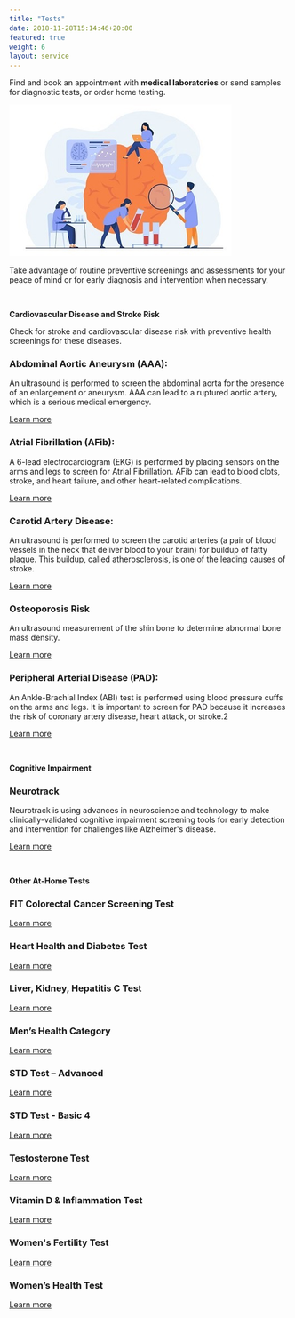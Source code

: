 ```yaml
---
title: "Tests"
date: 2018-11-28T15:14:46+20:00 
featured: true
weight: 6
layout: service
---
```


Find and book an appointment with **medical laboratories** or send samples for diagnostic tests, or order home testing.

![Medical Tests](/images/illustrations/tests.jpg)
 

Take advantage of routine preventive screenings and assessments for your peace of mind or for early diagnosis and intervention when necessary.

<br>

**Cardiovascular Disease and Stroke Risk** 

Check for stroke and cardiovascular disease risk with preventive health screenings for these diseases.

### Abdominal Aortic Aneurysm (AAA):
An ultrasound is performed to screen the abdominal aorta for the presence of an enlargement or aneurysm. AAA can lead to a ruptured aortic artery, which is a serious medical emergency.

<a href="http://llsa.go2cloud.org/aff_c?offer_id=1017&aff_id=1742" target="_blank"> Learn more </a>

### Atrial Fibrillation (AFib):
A 6-lead electrocardiogram (EKG) is performed by placing sensors on the arms and legs to screen for Atrial Fibrillation. AFib can lead to blood clots, stroke, and heart failure, and other heart-related complications.

<a href="http://llsa.go2cloud.org/aff_c?offer_id=1017&aff_id=1742" target="_blank"> Learn more </a>

### Carotid Artery Disease:
An ultrasound is performed to screen the carotid arteries (a pair of blood vessels in the neck that deliver blood to your brain) for buildup of fatty plaque. This buildup, called atherosclerosis, is one of the leading causes of stroke.

<a href="http://llsa.go2cloud.org/aff_c?offer_id=1017&aff_id=1742" target="_blank"> Learn more </a>

### Osteoporosis Risk
An ultrasound measurement of the shin bone to determine abnormal bone mass density.

<a href="http://llsa.go2cloud.org/aff_c?offer_id=1017&aff_id=1742" target="_blank"> Learn more </a>

### Peripheral Arterial Disease (PAD):
An Ankle-Brachial Index (ABI) test is performed using blood pressure cuffs on the arms and legs. It is important to screen for PAD because it increases the risk of coronary artery disease, heart attack, or stroke.2

<a href="http://llsa.go2cloud.org/aff_c?offer_id=1017&aff_id=1742" target="_blank"> Learn more </a>

<br>

**Cognitive Impairment**

### Neurotrack
Neurotrack is using advances in neuroscience and technology to make clinically-validated cognitive impairment screening tools for early detection and intervention for challenges like Alzheimer's disease.

<a href="https://neurotrack.com/products" target="_blank"> Learn more </a>

<br>

**Other At-Home Tests**

### FIT Colorectal Cancer Screening Test	 

<a href=" http://llsa.go2cloud.org/aff_c?offer_id=1096&aff_id=1742" target="_blank"> Learn more </a>

### Heart Health and Diabetes Test	 

<a href=" http://llsa.go2cloud.org/aff_c?offer_id=1095&aff_id=1742" target="_blank"> Learn more </a>

### Liver, Kidney, Hepatitis C Test	 

<a href=" http://llsa.go2cloud.org/aff_c?offer_id=1102&aff_id=1742" target="_blank"> Learn more </a>

### Men’s Health Category	 

<a href=" http://llsa.go2cloud.org/aff_c?offer_id=1098&aff_id=1742" target="_blank"> Learn more </a>

### STD Test – Advanced	 

<a href=" http://llsa.go2cloud.org/aff_c?offer_id=1099&aff_id=1742" target="_blank"> Learn more </a>

### STD Test - Basic 4	 

<a href=" http://llsa.go2cloud.org/aff_c?offer_id=1100&aff_id=1742" target="_blank"> Learn more </a>

### Testosterone Test	 

<a href=" http://llsa.go2cloud.org/aff_c?offer_id=1103&aff_id=1742" target="_blank"> Learn more </a>

### Vitamin D & Inflammation Test	 

<a href=" http://llsa.go2cloud.org/aff_c?offer_id=1101&aff_id=1742" target="_blank"> Learn more </a>

### Women's Fertility Test 	 

<a href=" http://llsa.go2cloud.org/aff_c?offer_id=1104&aff_id=1742" target="_blank"> Learn more </a>

### Women’s Health Test	 

<a href=" http://llsa.go2cloud.org/aff_c?offer_id=1097&aff_id=1742" target="_blank"> Learn more </a>
